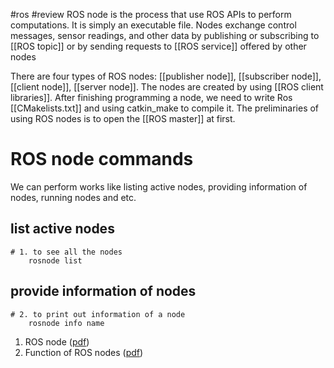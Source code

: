 #ros #review 
ROS node is the process that use ROS APIs to perform computations. It is simply an executable file. Nodes exchange control messages, sensor readings, and other data by publishing or subscribing to [[ROS topic]] or by sending requests to [[ROS service]]  offered by other nodes

There are four types of ROS nodes: [[publisher node]], [[subscriber node]], [[client node]], [[server node]]. The nodes are created by using [[ROS client libraries]].  After finishing programming a node, we need to write Ros [[CMakelists.txt]] and using catkin_make to compile it. The preliminaries of using ROS nodes is to open the [[ROS master]] at first.

# ROS node commands

We can perform works like listing active nodes, providing information of nodes, running nodes and etc.
## list active nodes
```shell 
# 1. to see all the nodes 
	rosnode list 
```
## provide information of nodes 
```shell 
# 2. to print out information of a node 
	rosnode info name
```



1.  ROS node ([pdf](zotero://open-pdf/library/items/AZFGEHEQ?page=3&annotation=PEMYIDH6))
2. Function of ROS nodes ([pdf](zotero://open-pdf/library/items/AZFGEHEQ?page=3&annotation=C5QCW4V6))